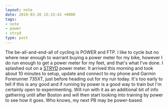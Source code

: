 ```yaml
---
layout: note
date: 2019-03-26 15:15:41 +0000
tags:
- note
- power
- stryd
type: post
---
```


The be-all-and-end-all of cycling is POWER and FTP. I like to cycle but no where near enough to warrant buying a power meter for my bike, however I do run enough to get a power meter for my feet, and that's what I've done. I splashed out on a [STRYD](https://www.stryd.com/) power meter. It arrived this morning and took about 10 minutes to setup, update and connect to my phone and Garmin Forerunner 735XT, just before heading out for my run today. It's too early to tell if this is any good and if running by power is a good way to train but I'm certainly open to experimenting. Will run with it as an additional bit of info gathering until after Boston and will then start looking into training by power to see how it goes. Who knows, my next PB may be power-based.